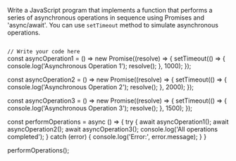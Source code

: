Write a JavaScript program that implements a function that performs a series of asynchronous operations in sequence using Promises and 'async/await'. You can use `setTimeout` method to simulate asynchronous operations.

<codeblock type="exercise" language="javascript" evaluateAsync="true" testMode="fixedInput">
<code>
// Write your code here
</code>

<solution>
const asyncOperation1 = () => new Promise((resolve) => {
    setTimeout(() => {
      console.log('Asynchronous Operation 1');
      resolve();
    }, 1000);
  });


const asyncOperation2 = () => new Promise((resolve) => {
    setTimeout(() => {
      console.log('Asynchronous Operation 2');
      resolve();
    }, 2000);
  });

const asyncOperation3 = () => new Promise((resolve) => {
    setTimeout(() => {
      console.log('Asynchronous Operation 3');
      resolve();
    }, 1500);
  });

const performOperations = async () => {
  try {
    await asyncOperation1();
    await asyncOperation2();
    await asyncOperation3();
    console.log('All operations completed');
  } catch (error) {
    console.log('Error:', error.message);
  }
}

performOperations();
</solution>
</codeblock>
